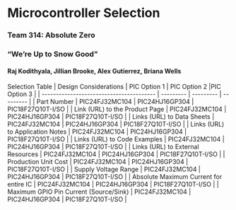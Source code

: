 # Microcontroller Selection

### Team 314: Absolute Zero

### “We’re Up to Snow Good”

#### Raj Kodithyala, Jillian Brooke, Alex Gutierrez, Briana Wells


Selection Table
| Design Considerations | PIC Option 1 | PIC Option 2 |PIC Option 3 |
| ---------------------------------------- | --------- | --------- | --------- |
| Part Number | PIC24FJ32MC104 | PIC24HJ16GP304 | PIC18F27Q10T-I/SO |
| Link (URL) to the Product Page | PIC24FJ32MC104 | PIC24HJ16GP304 | PIC18F27Q10T-I/SO |
| Links (URL) to Data Sheets | PIC24FJ32MC104 | PIC24HJ16GP304 | PIC18F27Q10T-I/SO |
| Links (URL) to Application Notes | PIC24FJ32MC104 | PIC24HJ16GP304 | PIC18F27Q10T-I/SO |
| Links (URL) to Code Examples | PIC24FJ32MC104 | PIC24HJ16GP304 | PIC18F27Q10T-I/SO |
| Links (URL) to External Resources | PIC24FJ32MC104 | PIC24HJ16GP304 | PIC18F27Q10T-I/SO |
| Production Unit Cost | PIC24FJ32MC104 | PIC24HJ16GP304 | PIC18F27Q10T-I/SO |
| Supply Voltage Range | PIC24FJ32MC104 | PIC24HJ16GP304 | PIC18F27Q10T-I/SO |
| Absolute Maximum Current for entire IC | PIC24FJ32MC104 | PIC24HJ16GP304 | PIC18F27Q10T-I/SO |
| Maximum GPIO Pin Current (Source/Sink) | PIC24FJ32MC104 | PIC24HJ16GP304 | PIC18F27Q10T-I/SO |

